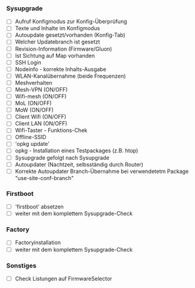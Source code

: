 ### Sysupgrade 
- [ ] Aufruf Konfigmodus zur Konfig-Überprüfung
- [ ] Texte und Inhalte im Konfigmodus
- [ ] Autoupdate gesetzt/vorhanden (Konfig-Tab)
- [ ] Welcher Updatebranch ist gesetzt 
- [ ] Revision-Information (Firmware/Gluon)
- [ ] Ist Sichtung auf Map vorhanden 
- [ ] SSH Login
- [ ] Nodeinfo - korrekte Inhalts-Ausgabe
- [ ] WLAN-Kanalübernahme (beide Frequenzen)
- [ ] Meshverhalten
- [ ] Mesh-VPN (ON/OFF)
- [ ] Wifi-mesh (ON/OFF)
- [ ] MoL (ON/OFF)
- [ ] MoW (ON/OFF)
- [ ] Client Wifi (ON/OFF)
- [ ] Client LAN (ON/OFF)
- [ ] Wifi-Taster - Funktions-Chek
- [ ] Offline-SSID
- [ ] 'opkg update'
- [ ] opkg - Installation eines Testpackages (z.B. htop)
- [ ] Sysupgrade gefolgt nach Sysupgrade
- [ ] Autoupdater (Nachtzeit, selbsständig durch Router)
- [ ] Korrekte Autoupdater Branch-Übernahme bei verwendetetm Package "use-site-conf-branch"

### Firstboot
- [ ] 'firstboot' absetzen
- [ ] weiter mit dem komplettem Sysupgrade-Check

### Factory
- [ ] Factoryinstallation
- [ ] weiter mit dem komplettem Sysupgrade-Check

### Sonstiges
- [ ] Check Listungen auf FirmwareSelector
